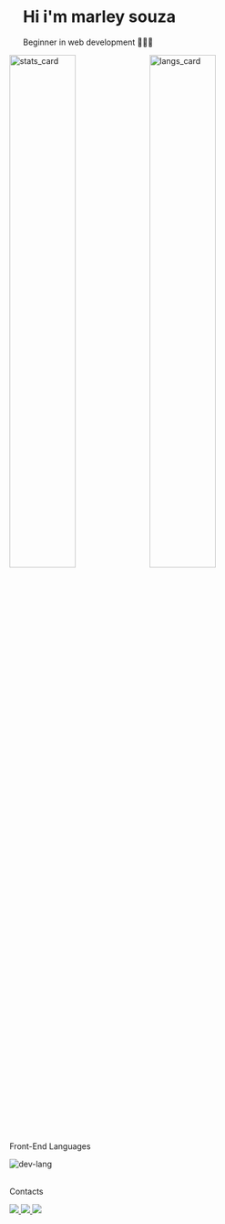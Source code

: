 <div id="user-content-toc">
  <ul>
    <summary><h1>Hi i'm marley souza</h1></summary>
    <p>Beginner in web development 👨🏾‍💻 </p>
</div>
    
<div style-"display: inline_block">
  <img align="center" width="48%" src="https://github-readme-stats.vercel.app/api?username=marleysouza&show_icons=true&theme=dark" alt="stats_card" />
  <img align="center" width="48%" src="https://github-readme-stats.vercel.app/api/top-langs/?username=marleysouza&layout=compact&theme=dark" alt="langs_card" />
</div>

<div>
  <p><br>Front-End Languages</p>
  <img src="https://skillicons.dev/icons?i=js,html,css" alt="dev-lang">
</div>

<div>
  <p><br>Contacts</p>
  <a href="https://www.linkedin.com/in/marley-souza-da-costa-41b606301"><img src="https://img.shields.io/badge/linkedin-0077B5?style=for-the-badge&logo=linkedin&logoColor=white">
  <a href="mailto:ctt.marley@outlook.com"><img src="https://img.shields.io/badge/email-0264db?style=for-the-badge&logo=microsoft&logoColor=white">
    <a href="https://www.instagram.com/marley_developer?igsh=cHk5cnk0ZW83ZXVp"><img src="https://img.shields.io/badge/Instagram-ca11d4?style=for-the-badge&logo=instagram&logoColor=white">
</div>
